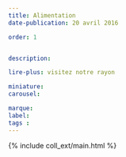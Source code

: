 ```yaml
---
title: Alimentation
date-publication: 20 avril 2016

order: 1


description: 

lire-plus: visitez notre rayon

miniature: 
carousel: 

marque: 
label:
tags : 
---
```


<!-- ******************************** -->
<!-- **** intro rayon **** -->

<!-- 
xxxxxxxxxxxxxxxxxxxxxxxxxxxxxxxxxxxxxxxxxxxxxxxxxxxxxxxxxxxxxxxxxxxxxxxxxxxxxxxxxxxxxxxxxxxxxxxxxxxxxxxxxxxxxxxxxxxxxxxxxxxxxxxxxxxxxxxxxxxxxxxxxxxxxxxxxxxxxxxxxxxxxxxxxxxxxxxxxxxxxxxxxxxxxxxxxxxxxxxxxxxxxxxxxxxxxxxxxxxxxxxxxxxxxxxxxxxxxxxxxxxxxxxxxxxxxxxxxxxxxxxxxxxxxxxxxxxxxxxxxx
 -->
<!-- **** fin intro rayon ********* -->
<!-- ****************************** -->
<!--fin-excerpt-->

{% include coll_ext/main.html %}

